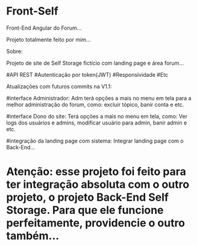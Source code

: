 # Front-Self
Front-End Angular do Forum...

Projeto totalmente feito por mim...

Sobre:

Projeto de site de Self Storage fictício com landing page e área forum...

#API REST #Autenticação por token(JWT) #Responsividade #Etc

Atualizações com futuros commits na V1.1:

#interface Administrador: Adm terá opções a mais no menu em tela para a melhor administração do forum, como: excluir tópico, banir conta e etc.

#interface Dono do site: Terá opções a mais no menu em tela, como: Ver logs dos usuários e admins, modificar usuário para admin, banir admin e etc.

#integração da landing page com sistema: Integrar landing page com o Back-End...


# Atenção: esse projeto foi feito para ter integração absoluta com o outro projeto, o projeto Back-End Self Storage. Para que ele funcione perfeitamente, providencie o outro também...
